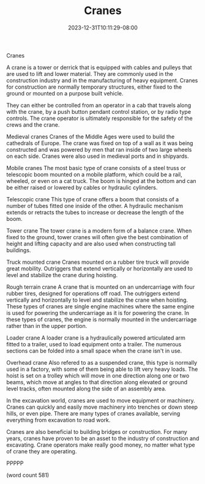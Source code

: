 ﻿---
title: "Cranes"
date: 2023-12-31T10:11:29-08:00
description: "Excavation Equipment Tips for Web Success"
featured_image: "/images/Excavation Equipment.jpg"
tags: ["Excavation Equipment"]
---

Cranes

A crane is a tower or derrick that is equipped with
cables and pulleys that are used to lift and lower
material.  They are commonly used in the construction
industry and in the manufacturing of heavy equipment.
Cranes for construction are normally temporary 
structures, either fixed to the ground or mounted 
on a purpose built vehicle.  

They can either be controlled from an operator in
a cab that travels along with the crane, by a push
button pendant control station, or by radio type
controls.  The crane operator is ultimately responsible
for the safety of the crews and the crane.

Medieval cranes
Cranes of the Middle Ages were used to build the
cathedrals of Europe.  The crane was fixed on top
of a wall as it was being constructed and was 
powered by men that ran inside of two large wheels
on each side.  Cranes were also used in medieval ports
and in shipyards.

Mobile cranes
The most basic type of crane consists of a steel
truss or telescopic boom mounted on a mobile platform,
which could be a rail, wheeled, or even on a cat
truck.  The boom is hinged at the bottom and can 
be either raised or lowered by cables or hydraulic
cylinders.  

Telescopic crane
This type of crane offers a boom that consists of
a number of tubes fitted one inside of the other.
A hydraulic mechanism extends or retracts the
tubes to increase or decrease the length of the
boom.

Tower crane
The tower crane is a modern form of a balance
crane.  When fixed to the ground, tower cranes
will often give the best combination of height and
lifting capacity and are also used when constructing
tall buildings.

Truck mounted crane
Cranes mounted on a rubber tire truck will provide
great mobility.  Outriggers that extend vertically
or horizontally are used to level and stabilize
the crane during hoisting.

Rough terrain crane
A crane that is mounted on an undercarriage with
four rubber tires, designed for operations off
road.  The outriggers extend vertically and
horizontally to level and stabilize the crane when
hoisting.  These types of cranes are single engine
machines where the same engine is used for powering
the undercarriage as it is for powering the
crane.  In these types of cranes, the engine is
normally mounted in the undercarriage rather than
in the upper portion.

Loader crane
A loader crane is a hydraulically powered articulated
arm fitted to a trailer, used to load equipment
onto a trailer.  The numerous sections can be 
folded into a small space when the crane isn't in
use.  

Overhead crane
Also refered to as a suspended crane, this type
is normally used in a factory, with some of them
being able to lift very heavy loads. The hoist is
set on a trolley which will move in one direction
along one or two beams, which move at angles to 
that direction along elevated or ground level
tracks, often mounted along the side of an assembly
area.

In the excavation world, cranes are used to move
equipment or machinery.  Cranes can quickly and
easily move machinery into trenches or down steep
hills, or even pipe.  There are many types of
cranes available, serving everything from 
excavation to road work.

Cranes are also beneficial to building bridges or
construction.  For many years, cranes have proven
to be an asset to the industry of construction
and excavating.  Crane operators make really good
money, no matter what type of crane they are
operating.

PPPPP

(word count 581)
